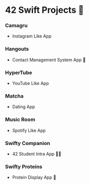 # 42 Swift Projects :iphone:

### Camagru 
- Instagram Like App

### Hangouts 
- Contact Management System App :open_book:

### HyperTube 
- YouTube Like App

### Matcha 
- Dating App

### Music Room 
- Spotify Like App

### Swifty Companion 
- 42 Student Intra App :student:

### Swifty Proteins 
- Protein Display App :pill:
